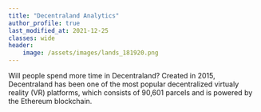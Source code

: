 ```yaml
---
title: "Decentraland Analytics"
author_profile: true
last_modified_at: 2021-12-25
classes: wide
header:
	image: /assets/images/lands_181920.png
---
```


Will people spend more time in Decentraland? Created in 2015, Decentraland has been one of the most popular decentralized virtualy reality (VR) platforms, which consists of 90,601 parcels and is powered by the Ethereum blockchain.